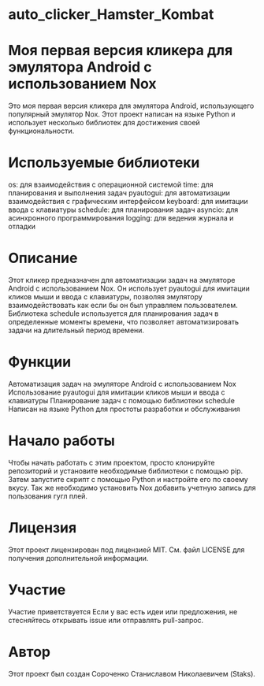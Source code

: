 # auto_clicker_Hamster_Kombat

# Моя первая версия кликера для эмулятора Android с использованием Nox
Это моя первая версия кликера для эмулятора Android, использующего популярный эмулятор Nox. Этот проект написан на языке Python и использует несколько библиотек для достижения своей функциональности.
# Используемые библиотеки
os: для взаимодействия с операционной системой
time: для планирования и выполнения задач
pyautogui: для автоматизации взаимодействия с графическим интерфейсом
keyboard: для имитации ввода с клавиатуры
schedule: для планирования задач
asyncio: для асинхронного программирования
logging: для ведения журнала и отладки
# Описание
Этот кликер предназначен для автоматизации задач на эмуляторе Android с использованием Nox. Он использует pyautogui для имитации кликов мыши и ввода с клавиатуры, позволяя эмулятору взаимодействовать как если бы он был управляем пользователем. Библиотека schedule используется для планирования задач в определенные моменты времени, что позволяет автоматизировать задачи на длительный период времени.
# Функции
Автоматизация задач на эмуляторе Android с использованием Nox
Использование pyautogui для имитации кликов мыши и ввода с клавиатуры
Планирование задач с помощью библиотеки schedule
Написан на языке Python для простоты разработки и обслуживания
# Начало работы
Чтобы начать работать с этим проектом, просто клонируйте репозиторий и установите необходимые библиотеки с помощью pip. Затем запустите скрипт с помощью Python и настройте его по своему вкусу. Так же необходимо установить Nox добавить учетную запись для пользования гугл плей. 
# Лицензия
Этот проект лицензирован под лицензией MIT. См. файл LICENSE для получения дополнительной информации.
# Участие
Участие приветствуется Если у вас есть идеи или предложения, не стесняйтесь открывать issue или отправлять pull-запрос.
# Автор
Этот проект был создан Сороченко Станиславом Николаевичем (Staks).
